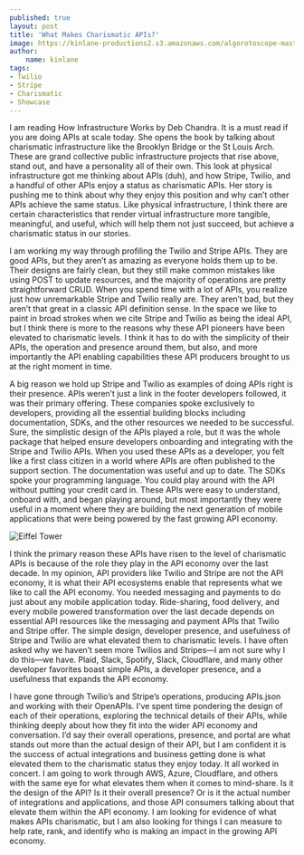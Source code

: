 ```yaml
---
published: true
layout: post
title: 'What Makes Charismatic APIs?'
image: https://kinlane-productions2.s3.amazonaws.com/algorotoscope-master/good-year-home-merchandise-arrow-in-ground.jpeg
author:
    name: kinlane
tags:
- Twilio
- Stripe
- Charismatic
- Showcase
---
```

I am reading How Infrastructure Works by Deb Chandra. It is a must read if you are doing APIs at scale today. She opens the book by talking about charismatic infrastructure like the Brooklyn Bridge or the St Louis Arch. These are grand collective public infrastructure projects that rise above, stand out, and have a personality all of their own. This look at physical infrastructure got me thinking about APIs (duh), and how Stripe, Twilio, and a handful of other APIs enjoy a status as charismatic APIs. Her story is pushing me to think about why they enjoy this position and why can’t other APIs achieve the same status. Like physical infrastructure, I think there are certain characteristics that render virtual infrastructure more tangible, meaningful, and useful, which will help them not just succeed, but achieve a charismatic status in our stories.

I am working my way through profiling the Twilio and Stripe APIs. They are good APIs, but they aren’t as amazing as everyone holds them up to be. Their designs are fairly clean, but they still make common mistakes like using POST to update resources, and the majority of operations are pretty straightforward CRUD. When you spend time with a lot of APIs, you realize just how unremarkable Stripe and Twilio really are. They aren’t bad, but they aren’t that great in a classic API definition sense. In the space we like to paint in broad strokes when we cite Stripe and Twilio as being the ideal API, but I think there is more to the reasons why these API pioneers have been elevated to charismatic levels. I think it has to do with the simplicity of their APIs, the operation and presence around them, but also, and more importantly the API enabling capabilities these API producers brought to us at the right moment in time.

A big reason we hold up Stripe and Twilio as examples of doing APIs right is their presence. APIs weren’t just a link in the footer developers followed, it was their primary offering. These companies spoke exclusively to developers, providing all the essential building blocks including documentation, SDKs, and the other resources we needed to be successful. Sure, the simplistic design of the APIs played a role, but it was the whole package that helped ensure developers onboarding and integrating with the Stripe and Twilio APIs. When you used these APIs as a developer, you felt like a first class citizen in a world where APIs are often published to the support section. The documentation was useful and up to date. The SDKs spoke your programming language. You could play around with the API without putting your credit card in. These APIs were easy to understand, onboard with, and began playing around, but most importantly they were useful in a moment where they are building the next generation of mobile applications that were being powered by the fast growing API economy.

![Eiffel Tower](https://kinlane-productions2.s3.amazonaws.com/algorotoscope-master/good-year-home-merchandise-effiel-tower-paris.jpg "Eiffel Tower")

I think the primary reason these APIs have risen to the level of charismatic APIs is because of the role they play in the API economy over the last decade. In my opinion, API providers like Twilio and Stripe are not the API economy, it is what their API ecosystems enable that represents what we like to call the API economy. You needed messaging and payments to do just about any mobile application today. Ride-sharing, food delivery, and every mobile powered transformation over the last decade depends on essential API resources like the messaging and payment APIs that Twilio and Stripe offer. The simple design, developer presence, and usefulness of Stripe and Twilio are what elevated them to charismatic levels. I have often asked why we haven’t seen more Twilios and Stripes—I am not sure why I do this—we have. Plaid, Slack, Spotify, Slack, Cloudflare, and many other developer favorites boast simple APIs, a developer presence, and a usefulness that expands the API economy.

I have gone through Twilio’s and Stripe’s operations, producing APIs.json and working with their OpenAPIs. I’ve spent time pondering the design of each of their operations, exploring the technical details of their APIs, while thinking deeply about how they fit into the wider API economy and conversation. I’d say their overall operations, presence, and portal are what stands out more than the actual design of their API, but I am confident it is the success of actual integrations and business getting done is what elevated them to the charismatic status they enjoy today. It all worked in concert. I am going to work through AWS, Azure, Cloudflare, and others with the same eye for what elevates them when it comes to mind-share. Is it the design of the API? Is it their overall presence? Or is it the actual number of integrations and applications, and those API consumers talking about that elevate them within the API economy. I am looking for evidence of what makes APIs charismatic, but I am also looking for things I can measure to help rate, rank, and identify who is making an impact in the growing API economy.